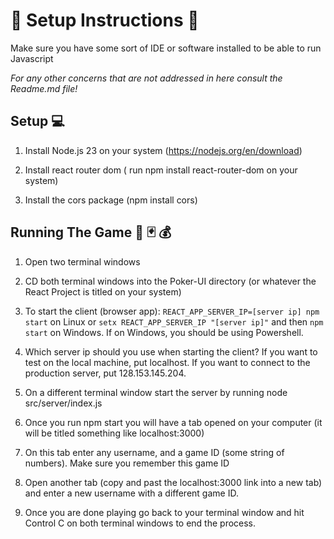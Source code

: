 # **📌 Setup Instructions 📌**

Make sure you have some sort of IDE or software installed to be able to run Javascript

*For any other concerns that are not addressed in here consult the Readme.md file!*

## Setup 💻 

1. Install Node.js 23 on your system (https://nodejs.org/en/download)
   
2. Install react router dom ( run npm install react-router-dom on your system)
   
3. Install the cors package (npm install cors)

## Running The Game 🎰 🃏 💰

1. Open two terminal windows

2. CD both terminal windows into the Poker-UI directory (or whatever the React Project is titled on your system)
   
3. To start the client (browser app): `REACT_APP_SERVER_IP=[server ip] npm start` on Linux or `setx REACT_APP_SERVER_IP "[server ip]"` and then `npm start` on Windows. If on Windows, you should be using Powershell. 
   
4. Which server ip should you use when starting the client? If you want to test on the local machine, put localhost. If you want to connect to the production server, put 128.153.145.204.
   
5. On a different terminal window start the server by running node src/server/index.js
   
6. Once you run npm start you will have a tab opened on your computer (it will be titled something like localhost:3000)
   
7. On this tab enter any username, and a game ID (some string of numbers). Make sure you remember this game ID
    
8. Open another tab (copy and past the localhost:3000 link into a new tab) and enter a new username with a different game ID.
    
9. Once you are done playing go back to your terminal window and hit Control C on both terminal windows to end the process.


